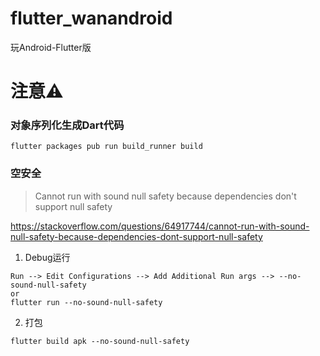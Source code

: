 # flutter_wanandroid

玩Android-Flutter版

# 注意⚠️

### 对象序列化生成Dart代码

```
flutter packages pub run build_runner build
```

### 空安全
> Cannot run with sound null safety because dependencies don't support null safety

https://stackoverflow.com/questions/64917744/cannot-run-with-sound-null-safety-because-dependencies-dont-support-null-safety

1. Debug运行

```
Run --> Edit Configurations --> Add Additional Run args --> --no-sound-null-safety
or
flutter run --no-sound-null-safety
```

2. 打包

```
flutter build apk --no-sound-null-safety
```
